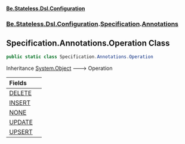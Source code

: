 #### [Be.Stateless.Dsl.Configuration](README.md 'README')
### [Be.Stateless.Dsl.Configuration](Be.Stateless.Dsl.Configuration.md 'Be.Stateless.Dsl.Configuration').[Specification](Specification.md 'Be.Stateless.Dsl.Configuration.Specification').[Annotations](Specification.Annotations.md 'Be.Stateless.Dsl.Configuration.Specification.Annotations')

## Specification.Annotations.Operation Class

```csharp
public static class Specification.Annotations.Operation
```

Inheritance [System.Object](https://docs.microsoft.com/en-us/dotnet/api/System.Object 'System.Object') &#129106; Operation

| Fields | |
| :--- | :--- |
| [DELETE](Specification.Annotations.Operation.DELETE.md 'Be.Stateless.Dsl.Configuration.Specification.Annotations.Operation.DELETE') | |
| [INSERT](Specification.Annotations.Operation.INSERT.md 'Be.Stateless.Dsl.Configuration.Specification.Annotations.Operation.INSERT') | |
| [NONE](Specification.Annotations.Operation.NONE.md 'Be.Stateless.Dsl.Configuration.Specification.Annotations.Operation.NONE') | |
| [UPDATE](Specification.Annotations.Operation.UPDATE.md 'Be.Stateless.Dsl.Configuration.Specification.Annotations.Operation.UPDATE') | |
| [UPSERT](Specification.Annotations.Operation.UPSERT.md 'Be.Stateless.Dsl.Configuration.Specification.Annotations.Operation.UPSERT') | |
